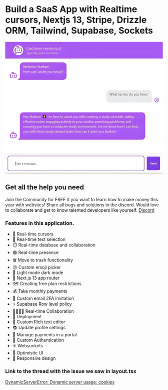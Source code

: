 # Build a SaaS App with Realtime cursors, Nextjs 13, Stripe, Drizzle ORM, Tailwind, Supabase, Sockets

![Application Logo](https://github.com/nathan-assefa/Enterprise-AI-Chat-Agents/blob/master/public/chat_page.jpg)

## Get all the help you need

Join the Community for FREE if you want to learn how to make money this year with websites! Share all bugs and solutions in the discord. Would love to collaborate and get to know talented developers like yourself.
[Discord](https://discord.gg/GG4wJkxh)

### Features in this application.

- 🤯 Real-time cursors
- 📝 Real-time text selection
- ⏱️ Real-time database and collaboration
- 🟢 Real-time presence
- 🗑️ Move to trash functionality
- 😜 Custom emoji picker
- 🌙 Light mode dark mode
- 🚨 Next.js 13 app router
- 🗺️ Creating free plan restrictions
- 💰 Take monthly payments
- 📧 Custom email 2FA invitation
- ⚡️ Supabase Row level policy
- 👨‍👨‍👧‍👦 Real-time Collaboration
- 👾 Deployment
- 🤑 Custom Rich text editor
- 📚 Update profile settings
- 📍 Manage payments in a portal
- 🔐 Custom Authentication
- ✳️ Websockets
- 📣 Optimistic UI
- 📱 Responsive design

### Link to the thread with the issue we saw in layout.tsx

[DynamicServerError: Dynamic server usage: cookies](https://github.com/vercel/next.js/issues/49373)
